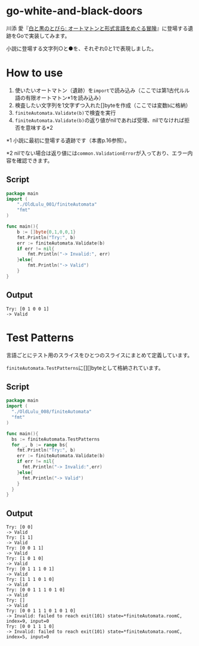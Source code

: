 # go-white-and-black-doors
川添 愛『[白と黒のとびら: オートマトンと形式言語をめぐる冒険](http://amzn.asia/ibyQLRz)』に登場する遺跡をGoで実装してみます。

小説に登場する文字列○と●を、それぞれ0と1で表現しました。

# How to use
1. 使いたいオートマトン（遺跡）を`import`で読み込み（ここでは第1古代ルル語の有限オートマトン*1を読み込み）
2. 検査したい文字列を1文字ずつ入れた[]byteを作成（ここでは変数`b`に格納）
3. `finiteAutomata.Validate(b)`で検査を実行
4. `finiteAutomata.Validate(b)`の返り値がnilであれば受理、nilでなければ拒否を意味する*2

*1 小説に最初に登場する遺跡です（本書p.16参照）。

*2 nilでない場合は返り値には`common.ValidationError`が入っており、エラー内容を確認できます。

## Script
```go
package main
import (
	"./OldLulu_001/finiteAutomata"
	"fmt"
)

func main(){
	b := []byte{0,1,0,0,1}
	fmt.Println("Try:", b)
	err := finiteAutomata.Validate(b)
	if err != nil{
		fmt.Println("-> Invalid:", err)
	}else{
		fmt.Println("-> Valid")
	}
}
```
## Output
```
Try: [0 1 0 0 1]
-> Valid
```

# Test Patterns
言語ごとにテスト用のスライスをひとつのスライスにまとめて定義しています。

`finiteAutomata.TestPatterns`に[][]byteとして格納されています。

## Script
```go
package main
import (
  "./OldLulu_008/finiteAutomata"
  "fmt"
)

func main(){
  bs := finiteAutomata.TestPatterns
  for _, b := range bs{
    fmt.Println("Try:", b)
    err := finiteAutomata.Validate(b)
    if err != nil{
      fmt.Println("-> Invalid:",err)
    }else{
      fmt.Println("-> Valid")
    }
  }
}

```
## Output
```
Try: [0 0]
-> Valid
Try: [1 1]
-> Valid
Try: [0 0 1 1]
-> Valid
Try: [1 0 1 0]
-> Valid
Try: [0 1 1 1 0 1]
-> Valid
Try: [1 1 1 0 1 0]
-> Valid
Try: [0 0 1 1 1 0 1 0]
-> Valid
Try: []
-> Valid
Try: [0 0 1 1 1 0 1 0 1 0]
-> Invalid: failed to reach exit(101) state=*finiteAutomata.roomC, index=9, input=0
Try: [0 0 1 1 1 0]
-> Invalid: failed to reach exit(101) state=*finiteAutomata.roomC, index=5, input=0
```
